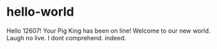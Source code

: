 # hello-world
Hello 12607!
Your Pig King has been on line!
Welcome to our new world.
Laugh no live.
I dont comprehend.
indeed.
